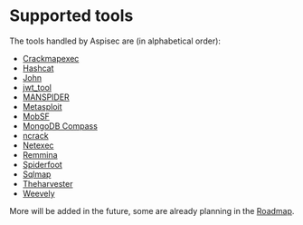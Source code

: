 # Supported tools

The tools handled by Aspisec are (in alphabetical order):

- [Crackmapexec](https://acceis.github.io/aspisec/ruby/Aspisec/Modules/Crackmapexec)
- [Hashcat](https://acceis.github.io/aspisec/ruby/Aspisec/Modules/Hashcat)
- [John](https://acceis.github.io/aspisec/ruby/Aspisec/Modules/John)
- [jwt_tool](https://acceis.github.io/aspisec/ruby/Aspisec/Modules/JwtTool)
- [MANSPIDER](https://acceis.github.io/aspisec/ruby/Aspisec/Modules/Manspider)
- [Metasploit](https://acceis.github.io/aspisec/ruby/Aspisec/Modules/Metasploit)
- [MobSF](https://acceis.github.io/aspisec/ruby/Aspisec/Modules/Mobsf)
- [MongoDB Compass](https://acceis.github.io/aspisec/ruby/Aspisec/Modules/MongodbCompass)
- [ncrack](https://acceis.github.io/aspisec/ruby/Aspisec/Modules/Ncrack)
- [Netexec](https://acceis.github.io/aspisec/ruby/Aspisec/Modules/Netexec)
- [Remmina](https://acceis.github.io/aspisec/ruby/Aspisec/Modules/Remmina)
- [Spiderfoot](https://acceis.github.io/aspisec/ruby/Aspisec/Modules/Spiderfoot)
- [Sqlmap](https://acceis.github.io/aspisec/ruby/Aspisec/Modules/Sqlmap)
- [Theharvester](https://acceis.github.io/aspisec/ruby/Aspisec/Modules/Theharvester)
- [Weevely](https://acceis.github.io/aspisec/ruby/Aspisec/Modules/Weevely)

More will be added in the future, some are already planning in the [Roadmap](pages/roadmap.md).

